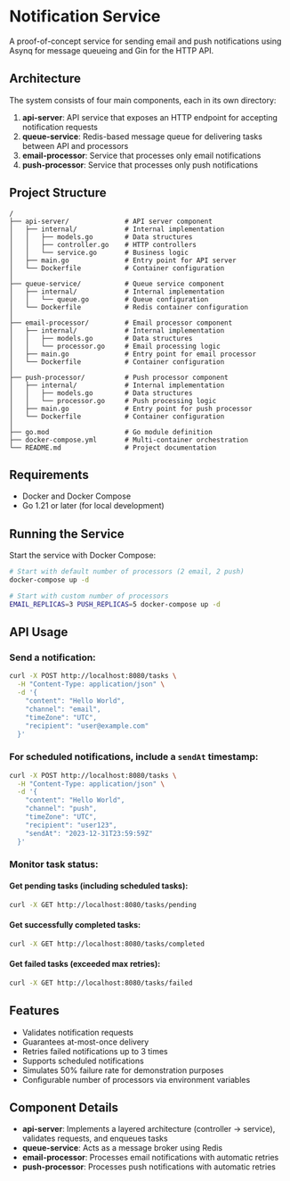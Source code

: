# Notification Service

A proof-of-concept service for sending email and push notifications using Asynq for message queueing and Gin for the HTTP API.

## Architecture

The system consists of four main components, each in its own directory:

1. **api-server**: API service that exposes an HTTP endpoint for accepting notification requests
2. **queue-service**: Redis-based message queue for delivering tasks between API and processors
3. **email-processor**: Service that processes only email notifications
4. **push-processor**: Service that processes only push notifications

## Project Structure

```
/
├── api-server/              # API server component
│   ├── internal/            # Internal implementation
│   │   ├── models.go        # Data structures
│   │   ├── controller.go    # HTTP controllers
│   │   └── service.go       # Business logic
│   ├── main.go              # Entry point for API server
│   └── Dockerfile           # Container configuration
│
├── queue-service/           # Queue service component
│   ├── internal/            # Internal implementation
│   │   └── queue.go         # Queue configuration
│   └── Dockerfile           # Redis container configuration
│
├── email-processor/         # Email processor component
│   ├── internal/            # Internal implementation
│   │   ├── models.go        # Data structures
│   │   └── processor.go     # Email processing logic
│   ├── main.go              # Entry point for email processor
│   └── Dockerfile           # Container configuration
│
├── push-processor/          # Push processor component
│   ├── internal/            # Internal implementation
│   │   ├── models.go        # Data structures
│   │   └── processor.go     # Push processing logic
│   ├── main.go              # Entry point for push processor
│   └── Dockerfile           # Container configuration
│
├── go.mod                   # Go module definition
├── docker-compose.yml       # Multi-container orchestration
└── README.md                # Project documentation
```

## Requirements

- Docker and Docker Compose
- Go 1.21 or later (for local development)

## Running the Service

Start the service with Docker Compose:

```bash
# Start with default number of processors (2 email, 2 push)
docker-compose up -d

# Start with custom number of processors
EMAIL_REPLICAS=3 PUSH_REPLICAS=5 docker-compose up -d
```

## API Usage

### Send a notification:

```bash
curl -X POST http://localhost:8080/tasks \
  -H "Content-Type: application/json" \
  -d '{
    "content": "Hello World",
    "channel": "email",
    "timeZone": "UTC",
    "recipient": "user@example.com"
  }'
```

### For scheduled notifications, include a `sendAt` timestamp:

```bash
curl -X POST http://localhost:8080/tasks \
  -H "Content-Type: application/json" \
  -d '{
    "content": "Hello World",
    "channel": "push",
    "timeZone": "UTC",
    "recipient": "user123",
    "sendAt": "2023-12-31T23:59:59Z"
  }'
```

### Monitor task status:

#### Get pending tasks (including scheduled tasks):
```bash
curl -X GET http://localhost:8080/tasks/pending
```

#### Get successfully completed tasks:
```bash
curl -X GET http://localhost:8080/tasks/completed
```

#### Get failed tasks (exceeded max retries):
```bash
curl -X GET http://localhost:8080/tasks/failed
```

## Features

- Validates notification requests
- Guarantees at-most-once delivery
- Retries failed notifications up to 3 times
- Supports scheduled notifications
- Simulates 50% failure rate for demonstration purposes
- Configurable number of processors via environment variables

## Component Details

- **api-server**: Implements a layered architecture (controller → service), validates requests, and enqueues tasks
- **queue-service**: Acts as a message broker using Redis
- **email-processor**: Processes email notifications with automatic retries
- **push-processor**: Processes push notifications with automatic retries